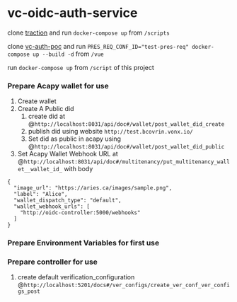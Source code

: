 # vc-oidc-auth-service

clone [traction](https://github.com/bcgov/traction) and run `docker-compose up` from `/scripts`

clone [vc-auth-poc](https://github.com/jsyro/vc-auth/poc) and run `PRES_REQ_CONF_ID="test-pres-req" docker-compose up --build -d` from `/vue`

run `docker-compose up` from `/script` of this project

### Prepare Acapy wallet for use

1. Create wallet
2. Create A Public did
   1. create did at @`http://localhost:8031/api/doc#/wallet/post_wallet_did_create`
   2. publish did using website `http://test.bcovrin.vonx.io/`
   3. Set did as public in acapy using @`http://localhost:8031/api/doc#/wallet/post_wallet_did_public`
3. Set Acapy Wallet Webhook URL at @`http://localhost:8031/api/doc#/multitenancy/put_multitenancy_wallet__wallet_id_` with body

```
{
  "image_url": "https://aries.ca/images/sample.png",
  "label": "Alice",
  "wallet_dispatch_type": "default",
  "wallet_webhook_urls": [
    "http://oidc-controller:5000/webhooks"
  ]
}
```

### Prepare Environment Variables for first use

### Prepare controller for use

1. create default verification_configuration @`http://localhost:5201/docs#/ver_configs/create_ver_conf_ver_configs_post`
